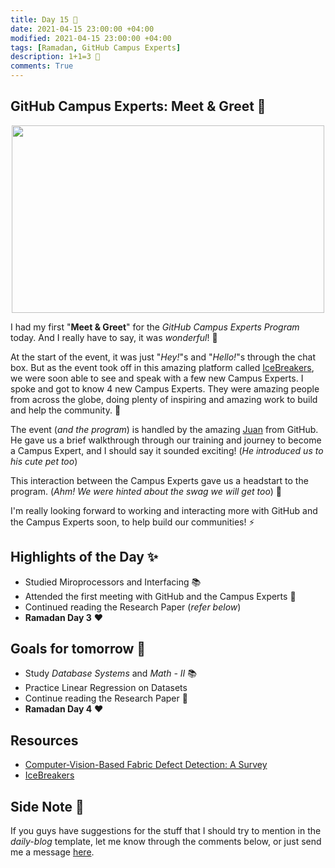 ```yaml
---
title: Day 15 🦄
date: 2021-04-15 23:00:00 +04:00
modified: 2021-04-15 23:00:00 +04:00
tags: [Ramadan, GitHub Campus Experts]
description: 1+1=3 🤔
comments: True
---
```


## GitHub Campus Experts: Meet & Greet 🤝

<p align="center">
  <img src="https://user-images.githubusercontent.com/1790822/28984617-e789fa78-792c-11e7-9c9f-17c23a70e6cc.png" width="500" height="300"/>
</p>
 
I had my first "**Meet & Greet**" for the *GitHub Campus Experts Program* today. And I really have to say, it was *wonderful*! 💛

At the start of the event, it was just "*Hey!*"s and "*Hello!*"s through the chat box. But as the event took off in this amazing platform called [IceBreakers](https://icebreaker.video/), we were soon able to see and speak with a few new Campus Experts. I spoke and got to know 4 new Campus Experts. They were amazing people from across the globe, doing plenty of inspiring and amazing work to build and help the community. 🙌

The event (*and the program*) is handled by the amazing [Juan](https://github.com/juanpflores) from GitHub. He gave us a brief walkthrough through our training and journey to become a Campus Expert, and I should say it sounded exciting! (*He introduced us to his cute pet too*) 

This interaction between the Campus Experts gave us a headstart to the program. (*Ahm! We were hinted about the swag we will get too*) 🤞

I'm really looking forward to working and interacting more with GitHub and the Campus Experts soon, to help build our communities! ⚡️
  
## Highlights of the Day ✨
- Studied Miroprocessors and Interfacing 📚
- Attended the first meeting with GitHub and the Campus Experts 🎉
- Continued reading the Research Paper (*refer below*)
- **Ramadan Day 3** ❤️

## Goals for tomorrow 📝
- Study *Database Systems* and *Math - II* 📚
- Practice Linear Regression on Datasets 
- Continue reading the Research Paper 📄
- **Ramadan Day 4** ❤️

## Resources
- [Computer-Vision-Based Fabric Defect Detection: A Survey](https://ieeexplore.ieee.org/abstract/document/4418522?casa_token=9NZDfaZNMLYAAAAA:8hO840naP1zuvNC1wsDyMBakWCfRJ9VxZMbJHiHBSlZLHdnKyuKWo_jfBYaUIel5BzcMykkmSsA)
- [IceBreakers](https://icebreaker.video/)

## Side Note 💭
If you guys have suggestions for the stuff that I should try to mention in the *daily-blog* template, let me know through the comments below, or just send me a message [here](https://abxhr-learning.vercel.app/about/).
